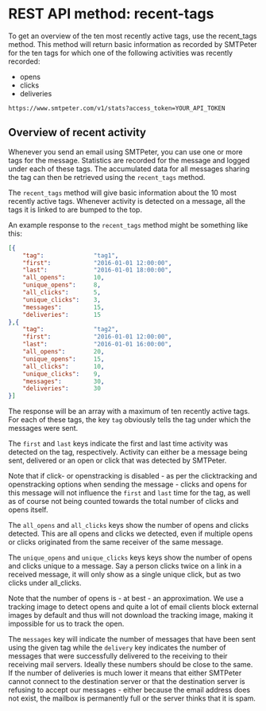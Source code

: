 # REST API method: recent-tags

To get an overview of the ten most recently active tags, use the recent_tags
method. This method will return basic information as recorded by SMTPeter for
the ten tags for which one of the following activities was recently recorded:

- opens
- clicks
- deliveries

```text
https://www.smtpeter.com/v1/stats?access_token=YOUR_API_TOKEN
```

## Overview of recent activity

Whenever you send an email using SMTPeter, you can use one or more tags for the
message. Statistics are recorded for the message and logged under each of these
tags. The accumulated data for all messages sharing the tag can then be retrieved
using the `recent_tags` method.

The `recent_tags` method will give basic information about the 10 most recently
active tags. Whenever activity is detected on a message, all the tags it is linked
to are bumped to the top.

An example response to the `recent_tags` method might be something like this:

```json
[{
    "tag":              "tag1",
    "first":            "2016-01-01 12:00:00",
    "last":             "2016-01-01 18:00:00",
    "all_opens":        10,
    "unique_opens":     8,
    "all_clicks":       5,
    "unique_clicks":    3,
    "messages":         15,
    "deliveries":       15
},{
    "tag":              "tag2",
    "first":            "2016-01-01 12:00:00",
    "last":             "2016-01-01 16:00:00",
    "all_opens":        20,
    "unique_opens":     15,
    "all_clicks":       10,
    "unique_clicks":    9,
    "messages":         30,
    "deliveries":       30
}]
```

The response will be an array with a maximum of ten recently active tags.
For each of these tags, the key `tag` obviously tells the tag under which
the messages were sent.

The `first` and `last` keys indicate the first and last time activity was
detected on the tag, respectively. Activity can either be a message being
sent, delivered or an open or click that was detected by SMTPeter.

Note that if click- or openstracking is disabled - as per the clicktracking
and openstracking options when sending the message - clicks and opens for
this message will not influence the `first` and `last` time for the tag, as
well as of course not being counted towards the total number of clicks and
opens itself.

The `all_opens` and `all_clicks` keys show the number of opens and clicks
detected. This are all opens and clicks we detected, even if multiple opens
or clicks originated from the same receiver of the same message.

The `unique_opens` and `unique_clicks` keys keys show the number of opens
and clicks unique to a message. Say a person clicks twice on a link in a
received message, it will only show as a single unique click, but as two
clicks under all_clicks.

Note that the number of opens is - at best - an approximation. We use a
tracking image to detect opens and quite a lot of email clients block
external images by default and thus will not download the tracking image,
making it impossible for us to track the open.

The `messages` key will indicate the number of messages that have been sent
using the given tag while the `delivery` key indicates the number of messages
that were successfully delivered to the receiving to their receiving mail
servers. Ideally these numbers should be close to the same. If the number
of deliveries is much lower it means that either SMTPeter cannot connect
to the destination server or that the destination server is refusing to
accept our messages - either because the email address does not exist,
the mailbox is permanently full or the server thinks that it is spam.
